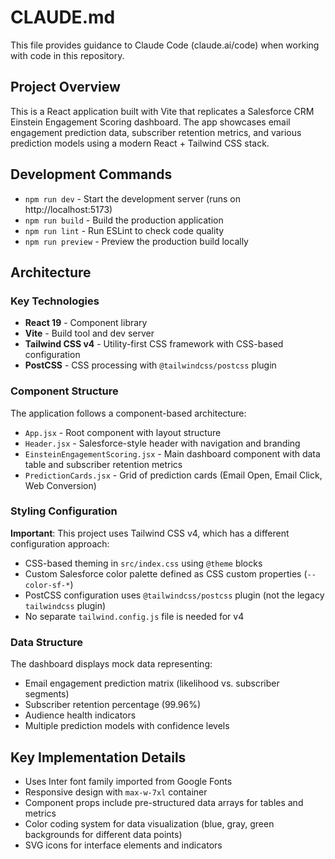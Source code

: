 # CLAUDE.md

This file provides guidance to Claude Code (claude.ai/code) when working with code in this repository.

## Project Overview

This is a React application built with Vite that replicates a Salesforce CRM Einstein Engagement Scoring dashboard. The app showcases email engagement prediction data, subscriber retention metrics, and various prediction models using a modern React + Tailwind CSS stack.

## Development Commands

- `npm run dev` - Start the development server (runs on http://localhost:5173)
- `npm run build` - Build the production application
- `npm run lint` - Run ESLint to check code quality
- `npm run preview` - Preview the production build locally

## Architecture

### Key Technologies

- **React 19** - Component library
- **Vite** - Build tool and dev server
- **Tailwind CSS v4** - Utility-first CSS framework with CSS-based configuration
- **PostCSS** - CSS processing with `@tailwindcss/postcss` plugin

### Component Structure

The application follows a component-based architecture:

- `App.jsx` - Root component with layout structure
- `Header.jsx` - Salesforce-style header with navigation and branding
- `EinsteinEngagementScoring.jsx` - Main dashboard component with data table and subscriber retention metrics
- `PredictionCards.jsx` - Grid of prediction cards (Email Open, Email Click, Web Conversion)

### Styling Configuration

**Important**: This project uses Tailwind CSS v4, which has a different configuration approach:

- CSS-based theming in `src/index.css` using `@theme` blocks
- Custom Salesforce color palette defined as CSS custom properties (`--color-sf-*`)
- PostCSS configuration uses `@tailwindcss/postcss` plugin (not the legacy `tailwindcss` plugin)
- No separate `tailwind.config.js` file is needed for v4

### Data Structure

The dashboard displays mock data representing:

- Email engagement prediction matrix (likelihood vs. subscriber segments)
- Subscriber retention percentage (99.96%)
- Audience health indicators
- Multiple prediction models with confidence levels

## Key Implementation Details

- Uses Inter font family imported from Google Fonts
- Responsive design with `max-w-7xl` container
- Component props include pre-structured data arrays for tables and metrics
- Color coding system for data visualization (blue, gray, green backgrounds for different data points)
- SVG icons for interface elements and indicators